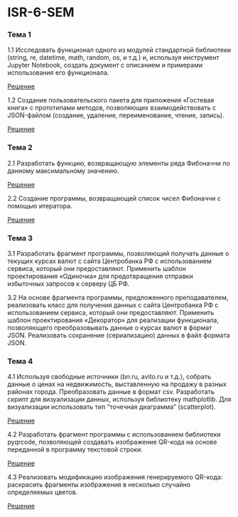 # ISR-6-SEM

### Тема 1
1.1 Исследовать функционал одного из модулей стандартной библиотеки (string, re, datetime, math, random, os, и т.д.) и, используя инструмент Jupyter Notebook, создать документ с описанием и примерами использования его функционала.

[Решение](https://github.com/vektoririna/PROG-5/blob/main/ISR1-1.md)

1.2 Создание пользовательского пакета для приложения «Гостевая книга» с прототипами методов, позволяющих взаимодействовать с JSON-файлом (создание, удаление, переименование, чтение, запись).

[Решение](https://github.com/vektoririna/PROG-5/blob/main/ISR1-2.py)

### Тема 2
2.1 Разработать функцию, возвращающую элементы ряда Фибоначчи по данному максимальному значению.

[Решение](https://github.com/vektoririna/PROG-5/blob/main/ISR2-1.py)

2.2 Создание программы, возвращающей список чисел Фибоначчи с помощью итератора.

[Решение](https://github.com/vektoririna/PROG-5/blob/main/ISR2-2.py)

### Тема 3
3.1 Разработать фрагмент программы, позволяющий получать данные о текущих курсах валют с сайта Центробанка РФ с использованием сервиса, который они предоставляют. Применить шаблон проектирования «Одиночка» для предотвращения отправки избыточных запросов к серверу ЦБ РФ.

3.2 На основе фрагмента программы, предложенного преподавателем, реализовать класс для получения данных с сайта Центробанка РФ с использованием сервиса, который они предоставляют. Применить шаблон проектирования «Декоратор» для реализации функционала, позволяющего преобразовывать данные о курсах валют в формат JSON. Реализовать сохранение (сериализацию) данных в файл формата JSON.


### Тема 4
4.1 Используя свободные источники (bn.ru, avito.ru и т.д.), собрать данные о ценах на недвижимость, выставленную на продажу в разных районах города. Преобразовать данные в формат csv. Разработать скрипт для визуализации данных, используя библиотеку mathplotlib. Для визуализации использовать тип “точечная диаграмма” (scatterplot).

[Решение](https://github.com/vektoririna/PROG-5/blob/main/ISR4-1.py)

4.2 Разработать фрагмент программы с использованием библиотеки pyqrcode, позволяющей создавать изображение QR-кода на основе переданной в программу текстовой строки.

[Решение](https://github.com/vektoririna/PROG-5/blob/main/ISR4-2.py)

4.3 Реализовать модификацию изображения генерируемого QR-кода: раскрасить фрагменты изображения в несколько случайно определяемых цветов.

[Решение](https://github.com/vektoririna/PROG-5/blob/main/ISR4-3.py)
